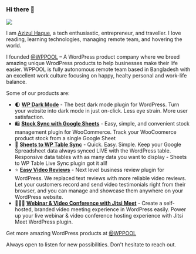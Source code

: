 ### Hi there 👋
![](https://komarev.com/ghpvc/?username=azizultex&color=brightgreen)

I am [Azizul Haque](https://azizultex.me/?utm_source=github&utm_medium=azizultex), a tech enthusiastic, entrepreneur, and traveller. I love reading, learning technologies, managing remote team, and hovering the world. 

I founded [@WPPOOL](https://wppool.dev/?utm_source=github&utm_medium=azizultex) – A WordPress product company where we breed amazing unique WrodPress products to help businesses make their life easier. WPPOOL is fully autonomous remote team based in Bangladesh with an excellent work culture focusing on happy, healty personal and work-life balance. 

Some of our products are:

- 🌓 [**WP Dark Mode**](https://wppool.dev/wp-dark-mode/?utm_source=github&utm_medium=azizultex) - The best dark mode plugin for WordPress. Turn your website into dark mode in just on-click. Less eye strain. More user satisfaction.
- 🛍 [**Stock Sync with Google Sheets**](https://wppool.dev/stock-sync-with-google-sheet-for-woocommerce/?utm_source=github&utm_medium=azizultex) - Easy, simple, and convenient stock management plugin for WooCommerce. Track your WooCoomerce product stock from a single Google Sheet
- 🔄 [**Sheets to WP Table Sync**](https://wppool.dev/google-sheets-to-wordpress-table-live-sync/?utm_source=github&utm_medium=azizultex) - Quick. Easy. Simple. Keep your Google Spreadsheet data always synced LIVE with the WordPress table. Responsive data tables with as many data you want to display - Sheets to WP Table Live Sync plugin got it all!
- ⭐️ [**Easy Video Reviews**](https://wppool.dev/easy-video-reviews/?utm_source=github&utm_medium=azizultex) - Next level business review plugin for WordPress. We replaced text reviews with more reliable video reviews. Let your customers record and send video testimonials right from their browser, and you can manage and showcase them anywhere on your WordPress website.
- 👩🏻‍💻 [**Webinar & Video Conference with Jitsi Meet**](https://wppool.dev/webinar-and-video-conference-with-jitsi-meet/?utm_source=github&utm_medium=azizultex) - Create a self-hosted, branded video meeting experience in WordPress easily. Power up your live webinar & video conference hosting experience with Jitsi Meet WordPress plugin. 

Get more amazing WordPress products at [@WPPOOL](https://wppool.dev/?utm_source=github&utm_medium=azizultex)

Always open to listen for new possibilities. Don't hesitate to reach out. 
